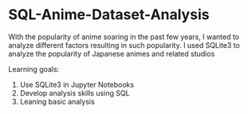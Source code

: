 # SQL-Anime-Dataset-Analysis
With the popularity of anime soaring in the past few years, I wanted to analyze different factors resulting in such popularity.
I used SQLite3 to analyze the popularity of Japanese animes and related studios

Learning goals:
1. Use SQLite3 in Jupyter Notebooks
2. Develop analysis skills using SQL
3. Leaning basic analysis
